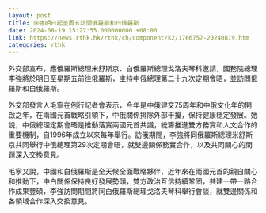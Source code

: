 ```yaml
---
layout: post
title: 李強明日起至周五訪問俄羅斯和白俄羅斯
date: 2024-08-19 15:27:55.000000000 +08:00
link: https://news.rthk.hk/rthk/ch/component/k2/1766757-20240819.htm
categories: rthk
---
```


外交部宣布，應俄羅斯總理米舒斯京、白俄羅斯總理戈洛夫琴科邀請，國務院總理李強將於明日至星期五前往俄羅斯，主持中俄總理第二十九次定期會晤，並訪問俄羅斯和白俄羅斯。

外交部發言人毛寧在例行記者會表示，今年是中俄建交75周年和中俄文化年的開啟之年，在兩國元首戰略引領下，中俄關係排除外部干擾，保持健康穩定發展。她說，中俄總理定期會晤是推動落實兩國元首共識，統籌推進雙方務實和人文合作的重要機制，自1996年成立以來每年舉行。訪俄期間，李強將同俄羅斯總理米舒斯京共同舉行中俄總理第29次定期會晤，就雙邊關係務實合作，以及共同關心的問題深入交換意見。

毛寧又說，中國和白俄羅斯是全天候全面戰略夥伴，近年來在兩國元首的親自關心和推動下，中白關係保持良好發展勢頭，雙方政治互信持續鞏固，共建一帶一路合作成果豐碩，李強訪問期間將同白俄羅斯總理戈洛夫琴科舉行會談，就雙邊關係和各領域合作深入交換意見。
